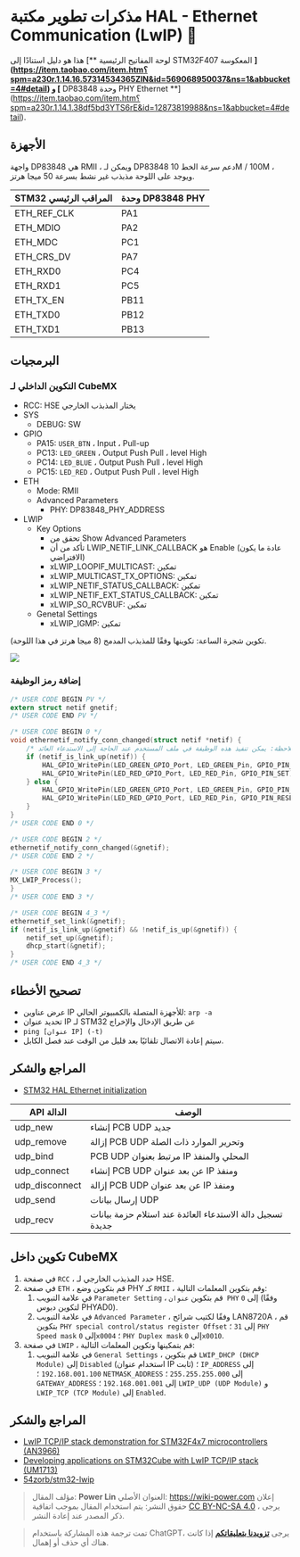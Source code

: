 # مذكرات تطوير مكتبة HAL - Ethernet Communication (LwIP) 🚧

هذا هو دليل استنادًا إلى [** لوحة المفاتيح الرئيسية STM32F407 المعكوسة **] (https://item.taobao.com/item.htm؟spm=a230r.1.14.16.57314534365ZlN&id=569068950037&ns=1&abbucket=4#detail) و [** DP83848 وحدة PHY Ethernet **] (https://item.taobao.com/item.htm؟spm=a230r.1.14.1.38df5bd3YTS6rE&id=12873819988&ns=1&abbucket=4#detail).

## الأجهزة

واجهة DP83848 هي RMII ، ويمكن لـ DP83848 دعم سرعة الخط 10M / 100M ، ويوجد على اللوحة مذبذب غير نشط بسرعة 50 ميجا هرتز.

| STM32 المراقب الرئيسي | وحدة DP83848 PHY |
| ----------- | ------------ |
| ETH_REF_CLK | PA1          |
| ETH_MDIO    | PA2          |
| ETH_MDC     | PC1          |
| ETH_CRS_DV  | PA7          |
| ETH_RXD0    | PC4          |
| ETH_RXD1    | PC5          |
| ETH_TX_EN   | PB11         |
| ETH_TXD0    | PB12         |
| ETH_TXD1    | PB13         |

## البرمجيات

### التكوين الداخلي لـ CubeMX

- RCC: HSE يختار المذبذب الخارجي
- SYS
  - DEBUG: SW
- GPIO
  - PA15: `USER_BTN` ، Input ، Pull-up
  - PC13: `LED_GREEN` ، Output Push Pull ، level High
  - PC14: `LED_BLUE` ، Output Push Pull ، level High
  - PC15: `LED_RED` ، Output Push Pull ، level High
- ETH
  - Mode: RMII
  - Advanced Parameters
    - PHY: DP83848_PHY_ADDRESS
- LWIP
  - Key Options
    - تحقق من Show Advanced Parameters
    - تأكد من أن LWIP_NETIF_LINK_CALLBACK هو Enable (عادة ما يكون الافتراضي)
    - xLWIP_LOOPIF_MULTICAST: تمكين
    - xLWIP_MULTICAST_TX_OPTIONS: تمكين
    - xLWIP_NETIF_STATUS_CALLBACK: تمكين
    - xLWIP_NETIF_EXT_STATUS_CALLBACK: تمكين
    - xLWIP_SO_RCVBUF: تمكين
  - Genetal Settings
    - xLWIP_IGMP: تمكين

تكوين شجرة الساعة: تكوينها وفقًا للمذبذب المدمج (8 ميجا هرتز في هذا اللوحة).

![](https://f004.backblazeb2.com/file/wiki-media/img/20220702145310.png)

### إضافة رمز الوظيفة

```c title="main.c"
/* USER CODE BEGIN PV */
extern struct netif gnetif;
/* USER CODE END PV */

/* USER CODE BEGIN 0 */
void ethernetif_notify_conn_changed(struct netif *netif) {
	/* ملاحظة: يمكن تنفيذ هذه الوظيفة في ملف المستخدم عند الحاجة إلى الاستدعاء العائد */
	if (netif_is_link_up(netif)) {
		HAL_GPIO_WritePin(LED_GREEN_GPIO_Port, LED_GREEN_Pin, GPIO_PIN_RESET);
		HAL_GPIO_WritePin(LED_RED_GPIO_Port, LED_RED_Pin, GPIO_PIN_SET);
	} else {
		HAL_GPIO_WritePin(LED_GREEN_GPIO_Port, LED_GREEN_Pin, GPIO_PIN_SET);
		HAL_GPIO_WritePin(LED_RED_GPIO_Port, LED_RED_Pin, GPIO_PIN_RESET);
	}
}
/* USER CODE END 0 */

/* USER CODE BEGIN 2 */
ethernetif_notify_conn_changed(&gnetif);
/* USER CODE END 2 */

/* USER CODE BEGIN 3 */
MX_LWIP_Process();
}
/* USER CODE END 3 */
```

```c title="lwip.c"
/* USER CODE BEGIN 4_3 */
ethernetif_set_link(&gnetif);
if (netif_is_link_up(&gnetif) && !netif_is_up(&gnetif)) {
	netif_set_up(&gnetif);
	dhcp_start(&gnetif);
}
/* USER CODE END 4_3 */
```

## تصحيح الأخطاء

- عرض عناوين IP للأجهزة المتصلة بالكمبيوتر الحالي: `arp -a`
- تحديد عنوان IP لـ STM32 عن طريق الإدخال والإخراج
- `ping [عنوان IP] (-t)`
- سيتم إعادة الاتصال تلقائيًا بعد قليل من الوقت عند فصل الكابل.

## المراجع والشكر

- [STM32 HAL Ethernet initialization](https://blog.naver.com/eziya76/221852430347)

| API الدالة     | الوصف                                     |
| -------------- | ---------------------------------------- |
| udp_new        | إنشاء PCB UDP جديد                        |
| udp_remove     | إزالة PCB UDP وتحرير الموارد ذات الصلة        |
| udp_bind       | PCB UDP مرتبط بعنوان IP المحلي والمنفذ         |
| udp_connect    | إنشاء PCB UDP عن بعد عنوان IP ومنفذ          |
| udp_disconnect | إزالة PCB UDP عن بعد عنوان IP ومنفذ              |
| udp_send       | إرسال بيانات UDP                            |
| udp_recv       | تسجيل دالة الاستدعاء العائدة عند استلام حزمة بيانات جديدة |

## تكوين داخل CubeMX

1. في صفحة `RCC` ، حدد المذبذب الخارجي لـ HSE.
2. في صفحة `ETH` ، قم بتكوين وضع PHY كـ `RMII` ، وقم بتكوين المعلمات التالية:
   1. في علامة التبويب `Parameter Setting` ، قم بتكوين `عنوان PHY` إلى `0` (وفقًا لتكوين دبوس PHYAD0).
   2. في علامة التبويب `Advanced Parameter` ، وفقًا لكتيب شرائح LAN8720A ، قم بتكوين `PHY special control/status register Offset` إلى `31` ؛ `PHY Speed mask` إلى `0x0004` ؛ `PHY Duplex mask` إلى `0x0010`.
3. في صفحة `LWIP` ، قم بتمكينها وتكوين المعلمات التالية:
   1. في علامة التبويب `General Settings` ، قم بتكوين `LWIP_DHCP (DHCP Module)` إلى `Disabled` (استخدام عنوان IP ثابت) ؛ `IP_ADDRESS` إلى `192.168.001.100` ؛ `NETMASK_ADDRESS` إلى `255.255.255.000` ؛ `GATEWAY_ADDRESS` إلى `192.168.001.001` ؛ `LWIP_UDP (UDP Module)` و `LWIP_TCP (TCP Module)` إلى `Enabled`.

## المراجع والشكر

- [LwIP TCP/IP stack demonstration for STM32F4x7 microcontrollers (AN3966)](https://www.st.com/en/embedded-software/stsw-stm32070.html)
- [Developing applications on STM32Cube with LwIP TCP/IP stack (UM1713)](https://www.st.com/resource/en/user_manual/um1713-developing-applications-on-stm32cube-with-lwip-tcpip-stack-stmicroelectronics.pdf)
- [54zorb/stm32-lwip](https://github.com/54zorb/stm32-lwip)

> مؤلف المقال: **Power Lin**
> العنوان الأصلي: <https://wiki-power.com>
> إعلان حقوق النشر: يتم استخدام المقال بموجب اتفاقية [CC BY-NC-SA 4.0](https://creativecommons.org/licenses/by/4.0/deed.zh) ، يرجى ذكر المصدر عند إعادة النشر.

> تمت ترجمة هذه المشاركة باستخدام ChatGPT، يرجى [**تزويدنا بتعليقاتكم**](https://github.com/linyuxuanlin/Wiki_MkDocs/issues/new) إذا كانت هناك أي حذف أو إهمال.